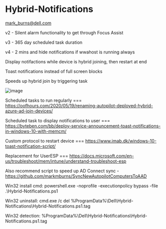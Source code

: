 # Hybrid-Notifications

mark_burns@dell.com

v2 - Silent alarm functionality to get through Focus Assist

v3 - 365 day scheduled task duration

v4 - 2 mins and hide notifications if wwahost is running always

Display notifactions while device is hybrid joining, then restart at end

Toast notifications instead of full screen blocks

Speeds up hybrid join by triggering task

![image](https://user-images.githubusercontent.com/88446677/185159523-9324d589-c35b-450b-91c4-199e9b073f47.png)

Scheduled tasks to run regularly === https://oofhours.com/2020/05/19/renaming-autopilot-deployed-hybrid-azure-ad-join-devices/

Scheduled task to display notifications to user === https://byteben.com/bb/deploy-service-announcement-toast-notifications-in-windows-10-with-memcm/

Custom protocol to restart device === https://www.imab.dk/windows-10-toast-notification-script/

Replacement for UserESP === https://docs.microsoft.com/en-us/troubleshoot/mem/intune/understand-troubleshoot-esp

Also recommend script to speed up AD Connect sync - https://github.com/markmburns/SyncNewAutopilotComputersToAAD

Win32 install cmd: powershell.exe -noprofile -executionpolicy bypass -file .\Hybrid-Notifications.ps1

Win32 uninstall: cmd.exe /c del %ProgramData%\Dell\Hybrid-Notifications\Hybrid-Notifications.ps1.tag

Win32 detection: %ProgramData%\Dell\Hybrid-Notifications\Hybrid-Notifications.ps1.tag
